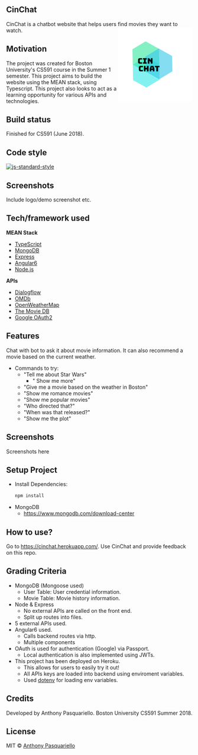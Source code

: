 ## CinChat
CinChat is a chatbot website that helps users find movies they want to watch.
<img src="https://github.com/antpas/CinChat/blob/master/src/assets/images/logo.png" alt="CinChat" align="right" />

## Motivation
The project was created for Boston University's CS591 course in the Summer 1 semester. This project aims to build the website using the MEAN stack, using Typescript. This project also looks to act as a learning opportunity for various APIs and technologies.

## Build status
Finished for CS591 (June 2018).

## Code style
[![js-standard-style](https://img.shields.io/badge/code%20style-standard-brightgreen.svg?style=flat)](https://github.com/feross/standard)
 
## Screenshots
Include logo/demo screenshot etc.

## Tech/framework used
<b>MEAN Stack</b>
- [TypeScript](https://www.typescriptlang.org/)
- [MongoDB](https://www.typescriptlang.org/)
- [Express](https://expressjs.com/)
- [Angular6](https://angular.io/)
- [Node.js](https://nodejs.org/en/)

<b>APIs</b>
- [Dialogflow](https://dialogflow.com/)
- [OMDb](http://www.omdbapi.com/)
- [OpenWeatherMap](https://openweathermap.org/)
- [The Movie DB](https://www.themoviedb.org/?language=en)
- [Google OAuth2](https://google.com)

## Features
Chat with bot to ask it about movie information. It can also recommend a movie based on the current weather.
- Commands to try:
  - "Tell me about Star Wars"
     - " Show me more"
  - "Give me a movie based on the weather in Boston"
  - "Show me romance movies"
  - "Show me popular movies"
  - "Who directed that?"
  - "When was that released?"
  - "Show me the plot"

## Screenshots
Screenshots here

## Setup Project

- Install Dependencies:
    ```javascript
    npm install
    ```
- MongoDB
    - https://www.mongodb.com/download-center     

## How to use?
Go to https://cinchat.herokuapp.com/. Use CinChat and provide feedback on this repo.

## Grading Criteria 
- MongoDB (Mongoose used)
  - User Table: User credential information.
  - Movie Table: Movie history information.
 - Node & Express
    - No external APIs are called on the front end.
    - Split up routes into files.
- 5 external APIs used.
- Angular6 used. 
    - Calls backend routes via http.
    - Multiple components
- OAuth is used for authentication (Google) via Passport.
    - Local authentication is also implemented using JWTs.
- This project has been deployed on Heroku.
    - This allows for users to easily try it out!
    - All APIs keys are loaded into backend using enviroment variables.
     - Used [dotenv](https://github.com/motdotla/dotenv) for loading env variables.

## Credits
Developed by Anthony Pasquariello.
Boston University CS591 Summer 2018.

## License

MIT © [Anthony Pasquariello](https://github.com/antpas)
